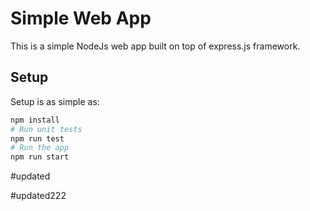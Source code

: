 # Simple Web App

This is a simple NodeJs web app built on top of express.js framework.

## Setup
Setup is as simple as:

```bash
npm install
# Run unit tests
npm run test
# Run the app
npm run start
```
#updated

#updated222
